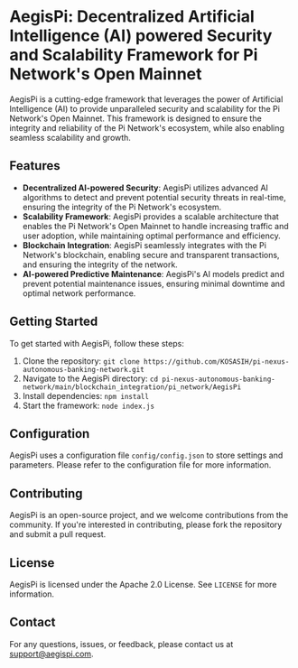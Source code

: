 AegisPi: Decentralized Artificial Intelligence (AI) powered Security and Scalability Framework for Pi Network's Open Mainnet
=====================================================================================================

AegisPi is a cutting-edge framework that leverages the power of Artificial Intelligence (AI) to provide unparalleled security and scalability for the Pi Network's Open Mainnet. This framework is designed to ensure the integrity and reliability of the Pi Network's ecosystem, while also enabling seamless scalability and growth.

Features
--------

* **Decentralized AI-powered Security**: AegisPi utilizes advanced AI algorithms to detect and prevent potential security threats in real-time, ensuring the integrity of the Pi Network's ecosystem.
* **Scalability Framework**: AegisPi provides a scalable architecture that enables the Pi Network's Open Mainnet to handle increasing traffic and user adoption, while maintaining optimal performance and efficiency.
* **Blockchain Integration**: AegisPi seamlessly integrates with the Pi Network's blockchain, enabling secure and transparent transactions, and ensuring the integrity of the network.
* **AI-powered Predictive Maintenance**: AegisPi's AI models predict and prevent potential maintenance issues, ensuring minimal downtime and optimal network performance.

Getting Started
---------------

To get started with AegisPi, follow these steps:

1. Clone the repository: `git clone https://github.com/KOSASIH/pi-nexus-autonomous-banking-network.git`
2. Navigate to the AegisPi directory: `cd pi-nexus-autonomous-banking-network/main/blockchain_integration/pi_network/AegisPi`
3. Install dependencies: `npm install`
4. Start the framework: `node index.js`

Configuration
-------------

AegisPi uses a configuration file `config/config.json` to store settings and parameters. Please refer to the configuration file for more information.

Contributing
------------

AegisPi is an open-source project, and we welcome contributions from the community. If you're interested in contributing, please fork the repository and submit a pull request.

License
-------

AegisPi is licensed under the Apache 2.0 License. See `LICENSE` for more information.

Contact
-------

For any questions, issues, or feedback, please contact us at [support@aegispi.com](mailto:support@aegispi.com).
